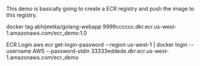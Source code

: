 This demo is basically going to create a ECR registry and push the image to this registry.


docker tag abhijeetka/golang-webapp 9999cccccc.dkr.ecr.us-west-1.amazonaws.com/ecr_demo:1.0

ECR Login
aws ecr get-login-password --region us-west-1 | docker login --username AWS --password-stdin 33333eddede.dkr.ecr.us-west-1.amazonaws.com/ecr_demo